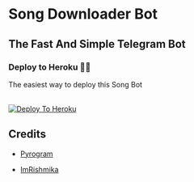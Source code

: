 #  Song Downloader Bot
## The Fast And Simple Telegram Bot

### Deploy to Heroku 🏃‍♂

The easiest way to deploy this Song Bot  <br><br>

[![Deploy To Heroku](https://www.herokucdn.com/deploy/button.svg)](https://heroku.com/deploy?template=https://github.com/RishbroProMax/Song-Downloader-Bot)

## Credits

- [Pyrogram](https://github.com/pyrogram)

- [ImRishmika](https://ImRishmika.t.me)












